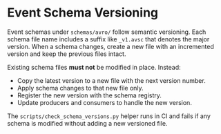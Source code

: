 # Event Schema Versioning

Event schemas under `schemas/avro/` follow semantic versioning. Each schema file
name includes a suffix like `_v1.avsc` that denotes the major version. When a
schema changes, create a new file with an incremented version and keep the
previous files intact.

Existing schema files **must not** be modified in place. Instead:

- Copy the latest version to a new file with the next version number.
- Apply schema changes to that new file only.
- Register the new version with the schema registry.
- Update producers and consumers to handle the new version.

The `scripts/check_schema_versions.py` helper runs in CI and fails if any schema
is modified without adding a new versioned file.

